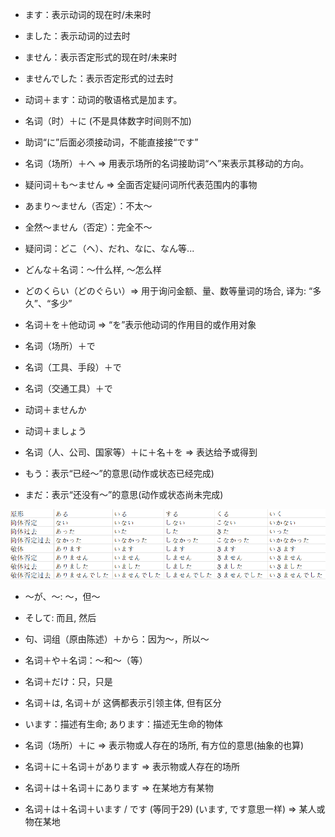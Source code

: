 - ます：表示动词的现在时/未来时
- ました：表示动词的过去时
- ません：表示否定形式的现在时/未来时
- ませんでした：表示否定形式的过去时

- 动词＋ます：动词的敬语格式是加ます。

- 名词（时）＋に (不是具体数字时间则不加)
- 助词“に”后面必须接动词，不能直接接“です”

- 名词（场所）＋ヘ => 用表示场所的名词接助词“ヘ”来表示其移动的方向。

- 疑问词＋も～ません => 全面否定疑问词所代表范围内的事物
- あまり～ません（否定）：不太～
- 全然～ません（否定）：完全不～

- 疑问词：どこ（ヘ）、だれ、なに、なん等...
- どんな＋名词：～什么样, ～怎么样
- どのくらい（どのぐらい）=> 用于询问金额、量、数等量词的场合, 译为: “多久”、“多少”

- 名词＋を＋他动词 => “を”表示他动词的作用目的或作用对象

- 名词（场所）＋で
- 名词（工具、手段）＋で
- 名词（交通工具）＋で

- 动词＋ませんか
- 动词＋ましょう

- 名词（人、公司、国家等）＋に＋名＋を => 表达给予或得到

- もう：表示“已经～”的意思(动作或状态已经完成)
- まだ：表示“还没有～”的意思(动作或状态尚未完成)

<img src="../images/常见动词变化.png" alt="图片加载错误">

- ～が、～: ～，但～
- そして: 而且, 然后
- 句、词组（原由陈述）＋から：因为～，所以～
- 名词＋や＋名词：～和～（等）
- 名词＋だけ：只，只是

- 名词＋は, 名词＋が 这俩都表示引领主体, 但有区分

- います：描述有生命; あります：描述无生命的物体

- 名词（场所）＋に => 表示物或人存在的场所, 有方位的意思(抽象的也算)

- 名词＋に＋名词＋があります => 表示物或人存在的场所
- 名词＋は＋名词＋にあります => 在某地方有某物
- 名词＋は＋名词＋います / です (等同于29) (います, です意思一样) => 某人或物在某地
